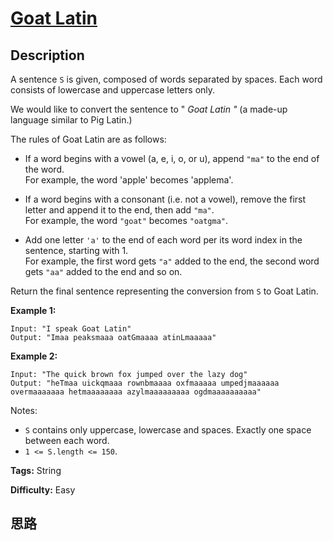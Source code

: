# [Goat Latin][title]

## Description

A sentence `S` is given, composed of words separated by spaces. Each word
consists of lowercase and uppercase letters only.

We would like to convert the sentence to " _Goat Latin "_ (a made-up language
similar to Pig Latin.)

The rules of Goat Latin are as follows:

  * If a word begins with a vowel (a, e, i, o, or u), append `"ma"` to the end of the word.  
For example, the word 'apple' becomes 'applema'.  


  * If a word begins with a consonant (i.e. not a vowel), remove the first letter and append it to the end, then add `"ma"`.  
For example, the word `"goat"` becomes `"oatgma"`.  


  * Add one letter `'a'` to the end of each word per its word index in the sentence, starting with 1.  
For example, the first word gets `"a"` added to the end, the second word gets
`"aa"` added to the end and so on.

Return the final sentence representing the conversion from `S` to Goat Latin.



**Example 1:**
            Input: "I speak Goat Latin"    Output: "Imaa peaksmaaa oatGmaaaa atinLmaaaaa"    

**Example 2:**
            Input: "The quick brown fox jumped over the lazy dog"    Output: "heTmaa uickqmaaa rownbmaaaa oxfmaaaaa umpedjmaaaaaa overmaaaaaaa hetmaaaaaaaa azylmaaaaaaaaa ogdmaaaaaaaaaa"    



Notes:

  * `S` contains only uppercase, lowercase and spaces. Exactly one space between each word.
  * `1 <= S.length <= 150`.


**Tags:** String

**Difficulty:** Easy

## 思路

[title]: https://leetcode.com/problems/goat-latin
